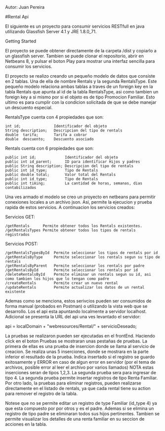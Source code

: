 Autor: Juan Pereira

#Rental Api

El siguiente es un proyecto para consumir servicios RESTfull en java utilizando Glassfish Server 4.1 y JRE 1.8.0_71.


Getting Started

El proyecto se puede obtener directamente de la carpeta /dist y copiarlo a un glassfish server. Tambien se puede clonar el repositorio, abrir en Netbeans 8, y pulsar el boton Play para mostrar una interfaz sencilla para consumir los servicios.

El proyecto se realizo creando un pequeño modelo de datos que consiste en 2 tablas. Una de ella de nombre Rentals y la segunda RentalsType. Este pequeño modelo relaciona ambas tablas a traves de un foreign key en la tabla Rentals que apunta al id de la tabla RentalsType, asi como tambien un foreign key a si mismo por si el objeto es de tipo Promocion Familiar. Esto ultimo es para cumplir con la condicion solicitada de que se debe manejar un descuento especial.

RentalsType cuenta con 4 propiedades que son: 

	int id;               Identificador del objeto 
	String description;   Descripcion del tipo de rentals 
	double  tarifa;       Tarifa a cobrar 
	double  descuento;    Descuento asociado
    
Rentals cuenta con 6 propiedades que son:

	public int id;             Identificador del objeto
	public int id_parent;      ID para identificar Hijos y padres
	public String description; Descripcion del tipo de rentals
	public int id_type;        Tipo de Rentals
	public double total;       Valor total del Rentals
	public int id_type;        Tipo de Rentals
	public int timing;         La cantidad de horas, semanas, dias contabilizados

 Una ves armado el modelo se creo un proyecto en netbeans para permitir conexiones locales a un archivo json. Asi, permite la ejecucion y prueba rapida de estos servicios. A continuacion los servicios creados:

Servicios GET:

	/getRentals      Permite obtener todos los Rentals existentes.
	/getRentalsTypes Permite obtener todos los tipos de rentals registrados

Servicios POST:

	/getRentalsTypesById  Permite seleccionar los tipos de rentals por id
	/getRentalsByType     Permite seleccionar los rentals segun su tipo de rentals 
	/getRentalsByParent   Permite seleccionar los rentals por padre
	/getRentalsById       Permite seleccionar los rentals por id
	/deleteRentalsById    Permite eliminar un rentals segun su id, asi como tambien los hijos que lo tengan como padre
	/createRentals        Permite crear un nuevo rental
	/updateRentals        Permite actualizar los datos de un rental existente

Ademas como se menciona, estos serivcios pueden ser consumidos de forma manual (probados en Postman) o utilizando la vista web que se desarrollo. Los el api esta apuntando localmente a servidor localhost. Adicional se presenta la URL del api una ves levantado el servidor:

api = localDomain + "webresources/Rental/" + servicioDeseado;

La pruebas se realizaron pueden ser ejecutadas en el frontEnd. Haciendo click en el boton Pruebas se mostraran unas pestañas de pruebas.
La primera de ellas es una prueba de insercion donde se llama al servicio de creacion. Se realiza unas 5 inserciones, donde se mostrara en la parte inferior el resultado de la prueba. Indica insertado si el registro se guardo exitosamente y ERROR en caso de algun error en servidor (por el tema de archivos, posible error al leer el archivo por varios llamados)
NOTA estas inserciones seran de tipos 1,2,3. La segunda prueba sera para ingresar de tipo 4.
La segunda prueba permite insertar registros de tipo Renta Familiar.
Por otro lado, la pruebas para eliminar registros, pueden realizarse directamente en el listado de rentals, ya que cada rental tiene su action para remover el registro de la tabla.

Notese que no se permite editar un registro de type Familiar (id_type 4) ya que esta compuesto por por otros y es el padre. Ademas si se elimina un registro de tipo padre se eliminaran todos sus hijos pertinentes. 
Tambien se permite visualizar los detalles de una renta familiar en su seccion de acciones en la tabla.
